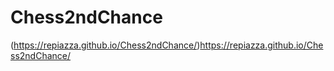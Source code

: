 # Chess2ndChance



(https://repiazza.github.io/Chess2ndChance/)https://repiazza.github.io/Chess2ndChance/

